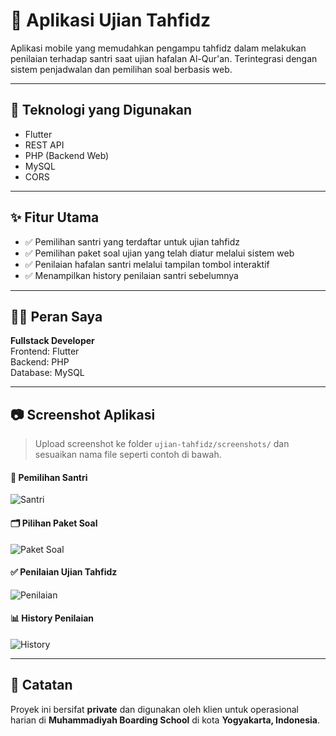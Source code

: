 # 📱 Aplikasi Ujian Tahfidz

Aplikasi mobile yang memudahkan pengampu tahfidz dalam melakukan penilaian terhadap santri saat ujian hafalan Al-Qur'an. Terintegrasi dengan sistem penjadwalan dan pemilihan soal berbasis web.

---

## 🔧 Teknologi yang Digunakan

- Flutter
- REST API
- PHP (Backend Web)
- MySQL
- CORS

---

## ✨ Fitur Utama

- ✅ Pemilihan santri yang terdaftar untuk ujian tahfidz
- ✅ Pemilihan paket soal ujian yang telah diatur melalui sistem web
- ✅ Penilaian hafalan santri melalui tampilan tombol interaktif
- ✅ Menampilkan history penilaian santri sebelumnya

---

## 👨‍💻 Peran Saya

**Fullstack Developer**  
Frontend: Flutter  
Backend: PHP  
Database: MySQL

---

## 📷 Screenshot Aplikasi

> Upload screenshot ke folder `ujian-tahfidz/screenshots/` dan sesuaikan nama file seperti contoh di bawah.

#### 👤 Pemilihan Santri
![Santri](./screenshots/santri.png)

#### 🗂️ Pilihan Paket Soal
![Paket Soal](./screenshots/paket.png)

#### ✅ Penilaian Ujian Tahfidz
![Penilaian](./screenshots/penilaian.png)

#### 📊 History Penilaian
![History](./screenshots/history.png)

---

## 📌 Catatan

Proyek ini bersifat **private** dan digunakan oleh klien untuk operasional harian di **Muhammadiyah Boarding School** di kota **Yogyakarta, Indonesia**.
